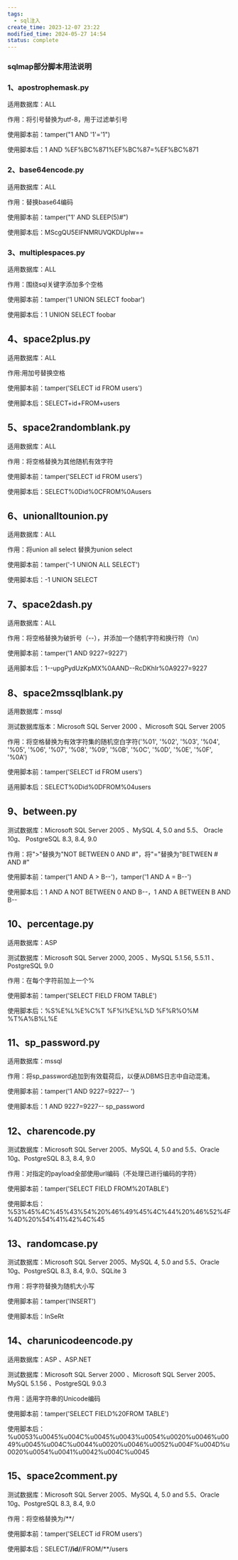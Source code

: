 ```yaml
---
tags:
  - sql注入
create_time: 2023-12-07 23:22
modified_time: 2024-05-27 14:54
status: complete
---
```

### sqlmap部分脚本用法说明

### 1、apostrophemask.py

适用数据库：ALL

作用：将引号替换为utf-8，用于过滤单引号

使用脚本前：tamper("1 AND '1'='1")

使用脚本后：1 AND %EF%BC%871%EF%BC%87=%EF%BC%871

### 2、base64encode.py

适用数据库：ALL

作用：替换base64编码

使用脚本前：tamper("1' AND SLEEP(5)#")

使用脚本后：MScgQU5EIFNMRUVQKDUpIw==

### 3、multiplespaces.py

适用数据库：ALL

作用：围绕sql关键字添加多个空格

使用脚本前：tamper('1 UNION SELECT foobar')

使用脚本后：1 UNION SELECT foobar

## 4、space2plus.py

适用数据库：ALL

作用:用加号替换空格

使用脚本前：tamper('SELECT id FROM users')

使用脚本后：SELECT+id+FROM+users

## 5、space2randomblank.py

适用数据库：ALL

作用：将空格替换为其他随机有效字符

使用脚本前：tamper('SELECT id FROM users')

使用脚本后：SELECT%0Did%0CFROM%0Ausers

## 6、unionalltounion.py

适用数据库：ALL

作用：将union all select 替换为union select

使用脚本前：tamper('-1 UNION ALL SELECT')

使用脚本后：-1 UNION SELECT

## 7、space2dash.py

适用数据库：ALL

作用：将空格替换为破折号（--），并添加一个随机字符和换行符（\n）

使用脚本前：tamper('1 AND 9227=9227')

适用脚本后：1--upgPydUzKpMX%0AAND--RcDKhIr%0A9227=9227

## 8、space2mssqlblank.py

适用数据库：mssql

测试数据库版本：Microsoft SQL Server 2000 、Microsoft SQL Server 2005

作用：将空格替换为有效字符集的随机空白字符('%01', '%02', '%03', '%04', '%05', '%06', '%07', '%08', '%09', '%0B', '%0C', '%0D', '%0E', '%0F', '%0A')

使用脚本前：tamper('SELECT id FROM users')

适用脚本后：SELECT%0Did%0DFROM%04users

## 9、between.py

测试数据库：Microsoft SQL Server 2005 、MySQL 4, 5.0 and 5.5、 Oracle 10g、 PostgreSQL 8.3, 8.4, 9.0

作用：将">"替换为"NOT BETWEEN 0 AND #"，将"="替换为"BETWEEN # AND #"

使用脚本前：tamper('1 AND A > B--')，tamper('1 AND A = B--')

使用脚本后：1 AND A NOT BETWEEN 0 AND B--，1 AND A BETWEEN B AND B--

## 10、percentage.py

适用数据库：ASP

测试数据库：Microsoft SQL Server 2000, 2005 、MySQL 5.1.56, 5.5.11 、PostgreSQL 9.0

作用：在每个字符前加上一个%

使用脚本前：tamper('SELECT FIELD FROM TABLE')

使用脚本后：%S%E%L%E%C%T %F%I%E%L%D %F%R%O%M %T%A%B%L%E

## 11、sp_password.py

适用数据库：mssql

作用：将sp_password追加到有效载荷后，以便从DBMS日志中自动混淆。

使用脚本前：tamper('1 AND 9227=9227-- ')

使用脚本后：1 AND 9227=9227-- sp_password

## 12、charencode.py

测试数据库：Microsoft SQL Server 2005、MySQL 4, 5.0 and 5.5、Oracle 10g、PostgreSQL 8.3, 8.4, 9.0

作用：对指定的payload全部使用url编码（不处理已进行编码的字符）

使用脚本前：tamper('SELECT FIELD FROM%20TABLE')

使用脚本后：%53%45%4C%45%43%54%20%46%49%45%4C%44%20%46%52%4F%4D%20%54%41%42%4C%45

## 13、randomcase.py

测试数据库：Microsoft SQL Server 2005、MySQL 4, 5.0 and 5.5、Oracle 10g、PostgreSQL 8.3, 8.4, 9.0、SQLite 3

作用：将字符替换为随机大小写

使用脚本前：tamper('INSERT')

使用脚本后：InSeRt

## 14、charunicodeencode.py

适用数据库：ASP 、ASP.NET

测试数据库：Microsoft SQL Server 2000 、Microsoft SQL Server 2005、MySQL 5.1.56 、PostgreSQL 9.0.3

作用：适用字符串的Unicode编码

使用脚本前：tamper('SELECT FIELD%20FROM TABLE')

使用脚本后：%u0053%u0045%u004C%u0045%u0043%u0054%u0020%u0046%u0049%u0045%u004C%u0044%u0020%u0046%u0052%u004F%u004D%u0020%u0054%u0041%u0042%u004C%u0045

## 15、space2comment.py

测试数据库：Microsoft SQL Server 2005、MySQL 4, 5.0 and 5.5、Oracle 10g、PostgreSQL 8.3, 8.4, 9.0

作用：将空格替换为/**/

使用脚本前：tamper('SELECT id FROM users')

使用脚本后：SELECT/**/id/**/FROM/**/users